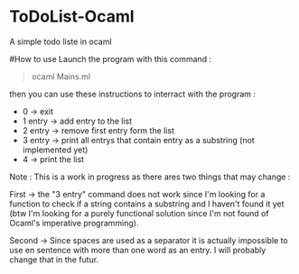 # ToDoList-Ocaml
A simple todo liste in ocaml

#How to use
Launch the program with this command :
> ocaml Mains.ml

then you can use these instructions to interract with the program :
* 0 -> exit
* 1 entry -> add entry to the list
* 2 entry -> remove first entry form the list
* 3 entry -> print all entrys that contain entry as a substring (not implemented yet)
* 4 -> print the list

Note : This is a work in progress as there ares two things that may change :

First -> the "3 entry" command does not work since I'm looking for a function to check if a string contains a substring and I haven't found it yet (btw I'm looking for a purely functional solution since I'm not found of Ocaml's imperative programming).

Second -> Since spaces are used as a separator it is actually impossible to use en sentence with more than one word as an entry. I will probably change that in the futur.
